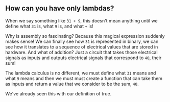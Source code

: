 How can you have only lambdas?
------------------------------

When we say something like `31 + 9`, this doesn't mean anything
until we define what `31` is, what `9` is, and what `+` is!

Why is assembly so fascinating? Because this magical expression suddenly makes
sense! We can finally see how `31` is represented in binary, we can see how it
translates to a sequence of electrical values that are stored in hardware.
And what of addition? Just a circuit that takes those electrical signals as
inputs and outputs electrical signals that correspond to `40`, their sum!

The lambda calculus is no different, we must define what `31` means and what
`9` means and then we must must create a function that can take them as inputs
and return a value that we consider to be the sum, `40`.

We've already seen this with our definition of true.
